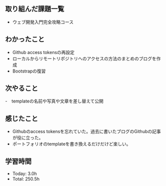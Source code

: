 ## 取り組んだ課題一覧
- ウェブ開発入門完全攻略コース
## わかったこと
- Github access tokensの再設定
- ローカルからリモートリポジトリへのアクセスの方法のまとめのブログを作成
- Bootstrapの復習
## 次やること
-　templateの名前や写真や文章を差し替えて公開
## 感じたこと
- Githubのaccess tokensを忘れていた。過去に書いたブログのGithubの記事が役に立った。
- ポートフォリオのtemplateを書き換えるだけだけど楽しい。
## 学習時間
- Today: 3.0h
- Total: 250.5h
